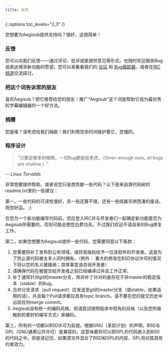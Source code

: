 ```yaml
---
title: 支持
---
```


{::options toc_levels="2,3" /}

您想要为Aegisub提供支持吗？很好，这很简单！

### 反馈 ###

您可以向我们反馈——通过评论、批评或是提供意见等形式。也随时欢迎报告Bug或表达增添新功能的愿望。您可以来看看我们的
[论坛](http://forums.aegisub.org) 和 [Bug跟踪器](http://devel.aegisub.org/)，或者在[IRC
频道](irc://irc.rizon.net/aegisub)交流探讨。

### 把这个词告诉您的朋友 ###

喜欢Aegisub？把它推荐给您的朋友！推广“Aegisub”这个词是帮助它成为最优秀的字幕编辑器的一个好方法。

### 捐赠 ###

您是壕？请考虑给我们捐款！我们利用空余时间维护着它，您懂的。

### 程序设计 ###

> "只要足够多的眼睛，一切Bug都是纸老虎。（Given enough eyes, all bugs are shallow.）"

_-- Linus Torvalds_

非常想要提供帮助，或者说您只是想贡献一些代码？以下是来自源代码树的readme.txt里的一些建议：

第一，一些代码的可读性很好，另一些还算不错，还有一些纯属东拼西凑的废话。祝您好运。 ;)

在您为一个新功能编写代码前，您应登入IRC并与开发者们一起确定新功能是否为Aegisub所需要的，否则可能会使您白费功夫。不过我们欢迎不请自来的Bug修复工作。

第二，如果您想要为Aegisub提供一些代码，您需要同意以下条款：

1. 您需要将补丁发布到公有领域，或将其版权给予一位该软件的开发者。这是为了防止源代码被太多人同时拥有。（例外： 重大的修改在BSD协议许可的情况下将以您的名义被接纳；具体事宜请咨询开发者）
1.  请确保代码在被提交给开发者之前已经编译过并且工作正常。
1.  补丁通常针对git的master分支，除非补丁针对的是存在于非master的稳定版本（stable）的Bug。
1.  合并分支请求（pull request）应发送至git的master分支（或stable，如果适用的话），并且每个Pull请求都应具有topic branch。请不要在您的提交历史中出现任何merge commit。
1.  Aegisub没有统一的编码风格，但请尝试按照程序中现有的风格（以及您所接触到的更好的编写方式）来编码。

第三，所有的一切都以BSD许可为前提。根据GNU（革奴计划）的声明，BSD与GPL（GNU通用公共许可）是兼容的，这意味着你可以把GPL的代码嵌入到BSD的代码之中。但是请记住，如果源文件混合了BSD和GPL的内容，GPL将对其具有约束效力。

